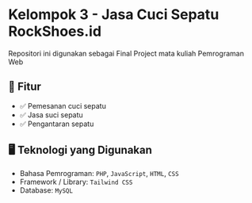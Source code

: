 # Kelompok 3 - Jasa Cuci Sepatu RockShoes.id

Repositori ini digunakan sebagai Final Project mata kuliah Pemrograman Web

## 🚀 Fitur

- ✅ Pemesanan cuci sepatu
- ✅ Jasa suci sepatu
- ✅ Pengantaran sepatu

## 🖥️ Teknologi yang Digunakan

- Bahasa Pemrograman: `PHP`, `JavaScript`, `HTML`, `CSS`
- Framework / Library: `Tailwind CSS`
- Database: `MySQL`
